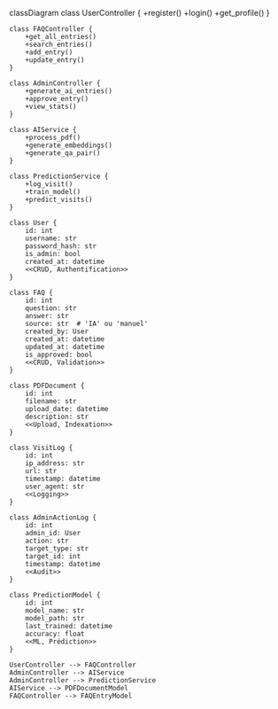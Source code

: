 classDiagram
    class UserController {
        +register()
        +login()
        +get_profile()
    }
    
    class FAQController {
        +get_all_entries()
        +search_entries()
        +add_entry()
        +update_entry()
    }
    
    class AdminController {
        +generate_ai_entries()
        +approve_entry()
        +view_stats()
    }
    
    class AIService {
        +process_pdf()
        +generate_embeddings()
        +generate_qa_pair()
    }
    
    class PredictionService {
        +log_visit()
        +train_model()
        +predict_visits()
    }
    
    class User {
        id: int
        username: str
        password_hash: str
        is_admin: bool
        created_at: datetime
        <<CRUD, Authentification>>
    }
    
    class FAQ {
        id: int
        question: str
        answer: str
        source: str  # 'IA' ou 'manuel'
        created_by: User
        created_at: datetime
        updated_at: datetime
        is_approved: bool
        <<CRUD, Validation>>
    }
    
    class PDFDocument {
        id: int
        filename: str
        upload_date: datetime
        description: str
        <<Upload, Indexation>>
    }
    
    class VisitLog {
        id: int
        ip_address: str
        url: str
        timestamp: datetime
        user_agent: str
        <<Logging>>
    }
    
    class AdminActionLog {
        id: int
        admin_id: User
        action: str
        target_type: str
        target_id: int
        timestamp: datetime
        <<Audit>>
    }
    
    class PredictionModel {
        id: int
        model_name: str
        model_path: str
        last_trained: datetime
        accuracy: float
        <<ML, Prédiction>>
    }
    
    UserController --> FAQController
    AdminController --> AIService
    AdminController --> PredictionService
    AIService --> PDFDocumentModel
    FAQController --> FAQEntryModel